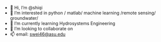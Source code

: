 - 👋 Hi, I’m @shiqi
- 👀 I’m interested in python / matlab/ machine learning /remote sensing/ groundwater/
- 🌱 I’m currently learning Hydrosystems Engineering
- 💞️ I’m looking to collaborate on 
- 📫 email: swei46@asu.edu

<!---
shiqi572/shiqi572 is a ✨ special ✨ repository because its `README.md` (this file) appears on your GitHub profile.
You can click the Preview link to take a look at your changes.
--->
